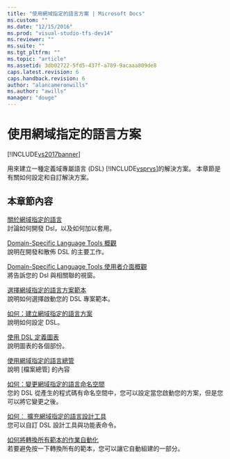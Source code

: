 ```yaml
---
title: "使用網域指定的語言方案 | Microsoft Docs"
ms.custom: ""
ms.date: "12/15/2016"
ms.prod: "visual-studio-tfs-dev14"
ms.reviewer: ""
ms.suite: ""
ms.tgt_pltfrm: ""
ms.topic: "article"
ms.assetid: 3db02722-5fd5-437f-a789-9acaaa809de8
caps.latest.revision: 6
caps.handback.revision: 6
author: "alancameronwills"
ms.author: "awills"
manager: "douge"
---
```

# 使用網域指定的語言方案
[!INCLUDE[vs2017banner](../code-quality/includes/vs2017banner.md)]

用來建立一種定義域專屬語言 \(DSL\) [!INCLUDE[vsprvs](../code-quality/includes/vsprvs_md.md)]的解決方案。  本章節是有關如何設定和自訂解決方案。  
  
## 本章節內容  
 [關於網域指定的語言](../modeling/about-domain-specific-languages.md)  
 討論如何開發 Dsl，以及如何加以套用。  
  
 [Domain\-Specific Language Tools 概觀](../modeling/overview-of-domain-specific-language-tools.md)  
 說明在開發和散佈 DSL 的主要工作。  
  
 [Domain\-Specific Language Tools 使用者介面概觀](../modeling/overview-of-the-domain-specific-language-tools-user-interface.md)  
 將告訴您的 Dsl 與相關聯的視窗。  
  
 [選擇網域指定的語言方案範本](../modeling/choosing-a-domain-specific-language-solution-template.md)  
 說明如何選擇啟動您的 DSL 專案範本。  
  
 [如何：建立網域指定的語言方案](../modeling/how-to-create-a-domain-specific-language-solution.md)  
 說明如何設定 DSL。  
  
 [使用 DSL 定義圖表](../modeling/working-with-the-dsl-definition-diagram.md)  
 說明圖表的各個部份。  
  
 [使用網域指定的語言總管](../modeling/working-with-the-domain-specific-language-explorer.md)  
 說明 \[檔案總管\] 的內容  
  
 [如何：變更網域指定的語言命名空間](../modeling/how-to-change-the-namespace-of-a-domain-specific-language.md)  
 您的 DSL 從產生的程式碼有命名空間中，您可以設定當您啟動您的方案，但是您可以將它變更之後。  
  
 [如何︰ 擴充網域指定的語言設計工具](../modeling/how-to-extend-the-domain-specific-language-designer.md)  
 您可以自訂 DSL 設計工具與功能表命令。  
  
 [如何將轉換所有範本的作業自動化](http://msdn.microsoft.com/zh-tw/b63cfe20-fe5e-47cc-9506-59b29bca768a)  
 若要避免按一下轉換所有的範本，您可以讓它自動組建的一部分。